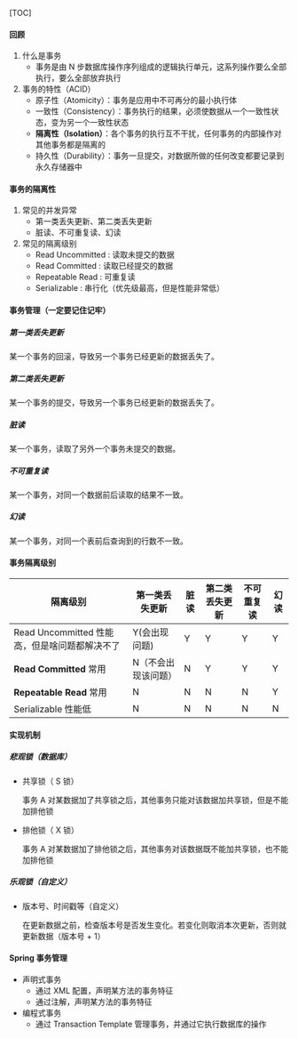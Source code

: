 [TOC]

#### 回顾

1. 什么是事务
   - 事务是由 N 步数据库操作序列组成的逻辑执行单元，这系列操作要么全部执行，要么全部放弃执行
2. 事务的特性（ACID）
   - 原子性（Atomicity）：事务是应用中不可再分的最小执行体
   - 一致性（Consistency）：事务执行的结果，必须使数据从一个一致性状态，变为另一个一致性状态
   - **隔离性（Isolation）**：各个事务的执行互不干扰，任何事务的内部操作对其他事务都是隔离的
   - 持久性（Durability）：事务一旦提交，对数据所做的任何改变都要记录到永久存储器中

#### 事务的隔离性

1. 常见的并发异常
   - 第一类丢失更新、第二类丢失更新
   - 脏读、不可重复读、幻读
2. 常见的隔离级别
   - Read Uncommitted : 读取未提交的数据
   - Read Committed : 读取已经提交的数据
   - Repeatable Read : 可重复读
   - Serializable : 串行化（优先级最高，但是性能非常低）

#### 事务管理（一定要记住记牢）

##### 第一类丢失更新

某一个事务的回滚，导致另一个事务已经更新的数据丢失了。

##### 第二类丢失更新

某一个事务的提交，导致另一个事务已经更新的数据丢失了。

##### 脏读

某一个事务，读取了另外一个事务未提交的数据。

##### 不可重复读

某一个事务，对同一个数据前后读取的结果不一致。

##### 幻读

某一个事务，对同一个表前后查询到的行数不一致。

#### 事务隔离级别

| 隔离级别                                      | 第一类丢失更新      | 脏读 | 第二类丢失更新 | 不可重复读 | 幻读 |
| --------------------------------------------- | ------------------- | ---- | -------------- | ---------- | ---- |
| Read Uncommitted 性能高，但是啥问题都解决不了 | Y(会出现问题)       | Y    | Y              | Y          | Y    |
| **Read Committed**  常用                      | N（不会出现该问题） | N    | Y              | Y          | Y    |
| **Repeatable Read** 常用                      | N                   | N    | N              | N          | Y    |
| Serializable 性能低                           | N                   | N    | N              | N          | N    |

#### 实现机制

##### 悲观锁（数据库）

- 共享锁（ S 锁）

  事务 A 对某数据加了共享锁之后，其他事务只能对该数据加共享锁，但是不能加排他锁

- 排他锁（ X 锁）

  事务 A 对某数据加了排他锁之后，其他事务对该数据既不能加共享锁，也不能加排他锁

##### 乐观锁（自定义）

- 版本号、时间戳等（自定义）

  在更新数据之前，检查版本号是否发生变化。若变化则取消本次更新，否则就更新数据（版本号 + 1）

#### Spring 事务管理

- 声明式事务
  - 通过 XML 配置，声明某方法的事务特征
  - 通过注解，声明某方法的事务特征
- 编程式事务
  - 通过 Transaction Template 管理事务，并通过它执行数据库的操作

